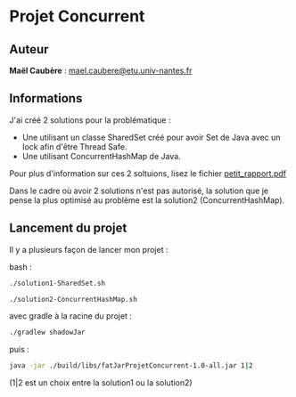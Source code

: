 # Projet Concurrent

## Auteur

**Maël Caubère** : mael.caubere@etu.univ-nantes.fr

## Informations

J'ai créé 2 solutions pour la problématique : 

- Une utilisant un classe SharedSet créé pour avoir Set de Java avec un lock afin d'être Thread Safe.
- Une utilisant ConcurrentHashMap de Java.

Pour plus d'information sur ces 2 soltuions, lisez le fichier [petit_rapport.pdf]()

Dans le cadre où avoir 2 solutions n'est pas autorisé, la solution que je pense la plus optimisé au problème est la solution2 (ConcurrentHashMap).

## Lancement du projet

Il y a plusieurs façon de lancer mon projet : 

bash :
```bash
./solution1-SharedSet.sh
```

```bash
./solution2-ConcurrentHashMap.sh
```

avec gradle à la racine du projet :
```bash
./gradlew shadowJar
``` 
puis :
```bash
java -jar ./build/libs/fatJarProjetConcurrent-1.0-all.jar 1|2
```
(1|2 est un choix entre la solution1 ou la solution2)

